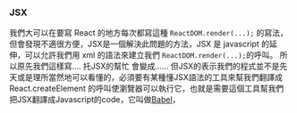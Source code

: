 ### JSX
我們大可以在要寫 React 的地方每次都寫這種 `ReactDOM.render(...);` 的寫法，但會發現不適很方便，JSX是一個解決此問題的方法，JSX 是 javascript 的延伸，可以允許我們用 xml 的語法來建立我們 `ReactDOM.render(...);`的呼叫。
所以原先我們這樣寫.... 托JSX的幫忙 會變成......
但JSX的表示我們的程式並不是先天或是理所當然地可以看懂的，必須要有某種懂JSX語法的工具來幫我們翻譯成React.createElement 的呼叫使瀏覽器可以執行它，也就是需要這個工具幫我們把JSX翻譯成Javascript的code，它叫做[Babel](https://babeljs.io/)，
